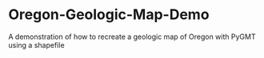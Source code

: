 # Oregon-Geologic-Map-Demo
A demonstration of how to recreate a geologic map of Oregon with PyGMT using a shapefile

